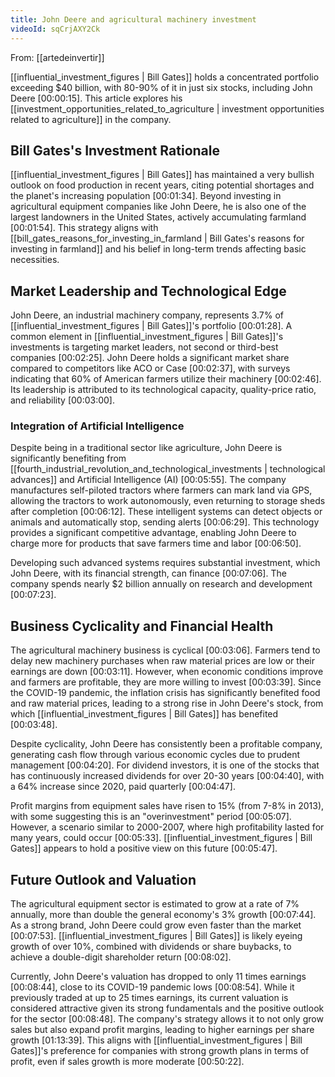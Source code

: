 ```yaml
---
title: John Deere and agricultural machinery investment
videoId: sqCrjAXY2Ck
---
```


From: [[artedeinvertir]] <br/> 

[[influential_investment_figures | Bill Gates]] holds a concentrated portfolio exceeding $40 billion, with 80-90% of it in just six stocks, including John Deere <a class="yt-timestamp" data-t="00:00:15">[00:00:15]</a>. This article explores his [[investment_opportunities_related_to_agriculture | investment opportunities related to agriculture]] in the company.

## Bill Gates's Investment Rationale
[[influential_investment_figures | Bill Gates]] has maintained a very bullish outlook on food production in recent years, citing potential shortages and the planet's increasing population <a class="yt-timestamp" data-t="00:01:34">[00:01:34]</a>. Beyond investing in agricultural equipment companies like John Deere, he is also one of the largest landowners in the United States, actively accumulating farmland <a class="yt-timestamp" data-t="00:01:54">[00:01:54]</a>. This strategy aligns with [[bill_gates_reasons_for_investing_in_farmland | Bill Gates's reasons for investing in farmland]] and his belief in long-term trends affecting basic necessities.

## Market Leadership and Technological Edge
John Deere, an industrial machinery company, represents 3.7% of [[influential_investment_figures | Bill Gates]]'s portfolio <a class="yt-timestamp" data-t="00:01:28">[00:01:28]</a>. A common element in [[influential_investment_figures | Bill Gates]]'s investments is targeting market leaders, not second or third-best companies <a class="yt-timestamp" data-t="00:02:25">[00:02:25]</a>. John Deere holds a significant market share compared to competitors like ACO or Case <a class="yt-timestamp" data-t="00:02:37">[00:02:37]</a>, with surveys indicating that 60% of American farmers utilize their machinery <a class="yt-timestamp" data-t="00:02:46">[00:02:46]</a>. Its leadership is attributed to its technological capacity, quality-price ratio, and reliability <a class="yt-timestamp" data-t="00:03:00">[00:03:00]</a>.

### Integration of Artificial Intelligence
Despite being in a traditional sector like agriculture, John Deere is significantly benefiting from [[fourth_industrial_revolution_and_technological_investments | technological advances]] and Artificial Intelligence (AI) <a class="yt-timestamp" data-t="00:05:55">[00:05:55]</a>. The company manufactures self-piloted tractors where farmers can mark land via GPS, allowing the tractors to work autonomously, even returning to storage sheds after completion <a class="yt-timestamp" data-t="00:06:12">[00:06:12]</a>. These intelligent systems can detect objects or animals and automatically stop, sending alerts <a class="yt-timestamp" data-t="00:06:29">[00:06:29]</a>. This technology provides a significant competitive advantage, enabling John Deere to charge more for products that save farmers time and labor <a class="yt-timestamp" data-t="00:06:50">[00:06:50]</a>.

Developing such advanced systems requires substantial investment, which John Deere, with its financial strength, can finance <a class="yt-timestamp" data-t="00:07:06">[00:07:06]</a>. The company spends nearly $2 billion annually on research and development <a class="yt-timestamp" data-t="00:07:23">[00:07:23]</a>.

## Business Cyclicality and Financial Health
The agricultural machinery business is cyclical <a class="yt-timestamp" data-t="00:03:06">[00:03:06]</a>. Farmers tend to delay new machinery purchases when raw material prices are low or their earnings are down <a class="yt-timestamp" data-t="00:03:11">[00:03:11]</a>. However, when economic conditions improve and farmers are profitable, they are more willing to invest <a class="yt-timestamp" data-t="00:03:39">[00:03:39]</a>. Since the COVID-19 pandemic, the inflation crisis has significantly benefited food and raw material prices, leading to a strong rise in John Deere's stock, from which [[influential_investment_figures | Bill Gates]] has benefited <a class="yt-timestamp" data-t="00:03:48">[00:03:48]</a>.

Despite cyclicality, John Deere has consistently been a profitable company, generating cash flow through various economic cycles due to prudent management <a class="yt-timestamp" data-t="00:04:20">[00:04:20]</a>. For dividend investors, it is one of the stocks that has continuously increased dividends for over 20-30 years <a class="yt-timestamp" data-t="00:04:40">[00:04:40]</a>, with a 64% increase since 2020, paid quarterly <a class="yt-timestamp" data-t="00:04:47">[00:04:47]</a>.

Profit margins from equipment sales have risen to 15% (from 7-8% in 2013), with some suggesting this is an "overinvestment" period <a class="yt-timestamp" data-t="00:05:07">[00:05:07]</a>. However, a scenario similar to 2000-2007, where high profitability lasted for many years, could occur <a class="yt-timestamp" data-t="00:05:33">[00:05:33]</a>. [[influential_investment_figures | Bill Gates]] appears to hold a positive view on this future <a class="yt-timestamp" data-t="00:05:47">[00:05:47]</a>.

## Future Outlook and Valuation
The agricultural equipment sector is estimated to grow at a rate of 7% annually, more than double the general economy's 3% growth <a class="yt-timestamp" data-t="00:07:44">[00:07:44]</a>. As a strong brand, John Deere could grow even faster than the market <a class="yt-timestamp" data-t="00:07:53">[00:07:53]</a>. [[influential_investment_figures | Bill Gates]] is likely eyeing growth of over 10%, combined with dividends or share buybacks, to achieve a double-digit shareholder return <a class="yt-timestamp" data-t="00:08:02">[00:08:02]</a>.

Currently, John Deere's valuation has dropped to only 11 times earnings <a class="yt-timestamp" data-t="00:08:44">[00:08:44]</a>, close to its COVID-19 pandemic lows <a class="yt-timestamp" data-t="00:08:54">[00:08:54]</a>. While it previously traded at up to 25 times earnings, its current valuation is considered attractive given its strong fundamentals and the positive outlook for the sector <a class="yt-timestamp" data-t="00:08:48">[00:08:48]</a>. The company's strategy allows it to not only grow sales but also expand profit margins, leading to higher earnings per share growth <a class="yt-timestamp" data-t="01:13:39">[01:13:39]</a>. This aligns with [[influential_investment_figures | Bill Gates]]'s preference for companies with strong growth plans in terms of profit, even if sales growth is more moderate <a class="yt-timestamp" data-t="00:50:22">[00:50:22]</a>.